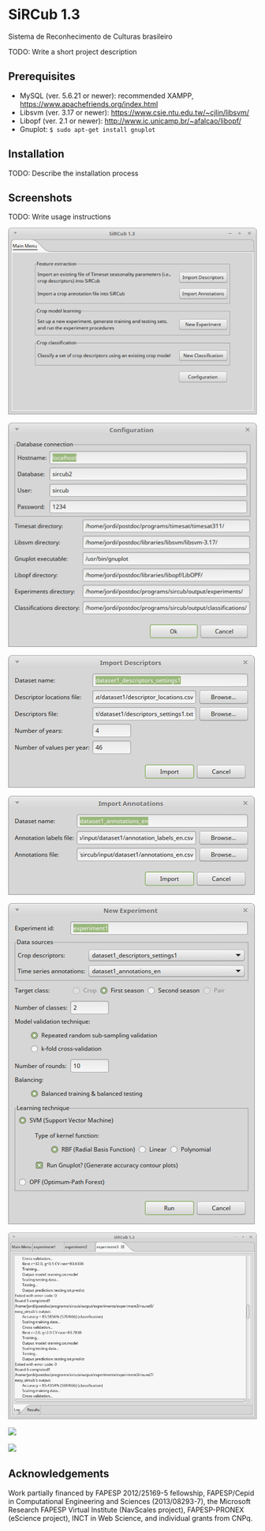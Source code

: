 # SiRCub 1.3

Sistema de Reconhecimento de Culturas brasileiro

TODO: Write a short project description

## Prerequisites

* MySQL (ver. 5.6.21 or newer): recommended XAMPP, https://www.apachefriends.org/index.html
* Libsvm (ver. 3.17 or newer): https://www.csie.ntu.edu.tw/~cjlin/libsvm/
* Libopf (ver. 2.1 or newer): http://www.ic.unicamp.br/~afalcao/libopf/
* Gnuplot: `$ sudo apt-get install gnuplot`

## Installation

TODO: Describe the installation process

## Screenshots

TODO: Write usage instructions

![main_menu](https://raw.githubusercontent.com/jordi-ic-unicamp/sircub/master/fig/screenshots/main_menu.png "main_menu")

![configuration](https://raw.githubusercontent.com/jordi-ic-unicamp/sircub/master/fig/screenshots/configuration.png "configuration")

![import_descriptors](https://raw.githubusercontent.com/jordi-ic-unicamp/sircub/master/fig/screenshots/import_descriptors.png "import_descriptors")

![import_annotations](https://raw.githubusercontent.com/jordi-ic-unicamp/sircub/master/fig/screenshots/import_annotations.png "import_annotations")

![new_experiment](https://raw.githubusercontent.com/jordi-ic-unicamp/sircub/master/fig/screenshots/new_experiment.png "new_experiment")

![log_tab](https://raw.githubusercontent.com/jordi-ic-unicamp/sircub/master/fig/screenshots/log_tab.png "log_tab")

![]( "")

![]( "")






## Acknowledgements

Work partially financed by FAPESP 2012/25169-5 fellowship, FAPESP/Cepid in Computational Engineering and Sciences (2013/08293-7), the Microsoft Research FAPESP Virtual Institute (NavScales project), FAPESP-PRONEX (eScience project), INCT in Web Science, and individual grants from CNPq.

